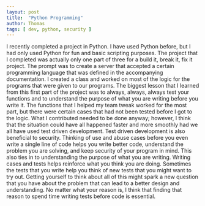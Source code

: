 ```yaml
---
layout: post
title:  "Python Programming"
author: Thomas
tags: [ dev, python, security ]
---
```

I recently completed a project in Python. I have used Python before, but I had only used Python for fun and basic scripting purposes. The project that I completed was actually only one part of three for a build it, break it, fix it project. The prompt was to create a server that accepted a certain programming language that was defined in the accompanying documentation. I created a class and worked on most of the logic for the programs that were given to our programs. The biggest lesson that I learned from this first part of the project was to always, always, always test your functions and to understand the purpose of what you are writing before you write it.
The functions that I helped my team tweak worked for the most part, but there were certain cases that had not been tested before I got to the logic. What I contributed needed to be done anyway; however, I think that the situation could have all happened faster and more smoothly had we all have used test driven development. Test driven development is also beneficial to security. Thinking of use and abuse cases before you even write a single line of code helps you write better code, understand the problem you are solving, and keep security of your program in mind.
This also ties in to understanding the purpose of what you are writing. Writing cases and tests helps reinforce what you think you are doing. Sometimes the tests that you write help you think of new tests that you might want to try out. Getting yourself to think about all of this might spark a new question that you have about the problem that can lead to a better design and understanding. No matter what your reason is, I think that finding that reason to spend time writing tests before code is essential.
